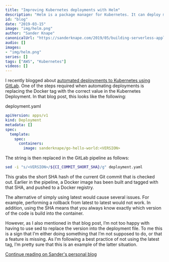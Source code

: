 ```yaml
---
title: "Improving Kubernetes deployments with Helm"
description: "Helm is a package manager for Kubernetes. It can deploy multiple Kubernetes files and resources as a single package with a single lifecycle. One of the most powerful features of Helm is the templating. This makes it much easier to create templates that can be used by different teams for different purposes. This is especially interesting for templates such as mysql/stable. This Helm Chart can be used for many different purposes such as for a sandbox environment or for production usage. However, the templating can also be used for a few nice-to-have features for more simple deployments that are more homogeneous."
id: "blog"
date: "2019-03-15"
image: "img/helm.png"
author: "Sander Knape"
canonicalUrl: "https://sanderknape.com/2019/05/building-serverless-applications-aws-cdk"
audio: []
images:
- "img/helm.png"
series: []
tags: ["AWS", "Kubernetes"]
videos: []
---
```


I recently blogged about [automated deployments to Kubernetes using GitLab](https://sanderknape.com/2019/02/automated-deployments-kubernetes-gitlab/). One of the steps required when automating deployments is replacing the Docker tag with the correct value in the Kubernetes Deployment. In that blog post, this looks like the following:

deployment.yaml
```yml
apiVersion: apps/v1
kind: Deployment
metadata: []
spec:
  template:
    spec:
      containers:
        image: sanderknape/go-hello-world:<VERSION>
```

The <VERSION> string is then replaced in the GitLab pipeline as follows:
```bash
sed -i "s/<VERSION>/${CI_COMMIT_SHORT_SHA}/g" deployment.yaml
```

This grabs the short SHA hash of the current Git commit that is checked out. Earlier in the pipeline, a Docker image has been built and tagged with that SHA, and pushed to a Docker registry.

The alternative of simply using latest would cause several issues. For example, performing a rollback from latest to latest would not work. In addition, using the SHA means that you always know exactly which version of the code is build into the container.

However, as I also mentioned in that blog post, I’m not too happy with having to use sed to replace the version into the deployment file. To me this is a sign that I’m either doing something that I’m not supposed to do, or that a feature is missing. As I’m following a best practice of not using the latest tag, I’m pretty sure that this is an example of the latter situation.

[Continue reading on Sander's personal blog](https://sanderknape.com/2019/03/improving-kubernetes-deployments-helm/#helm)
